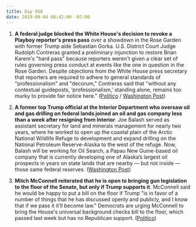 ```yaml
---
title: Day 958
date: 2019-09-04 06:42:00 -07:00
---
```


1. **A federal judge blocked the White House's decision to revoke a Playboy reporter's press pass** over a showdown in the Rose Garden with former Trump aide Sebastian Gorka. U.S. District Court Judge Rudolph Contreras granted a preliminary injunction to restore Brian Karem's "hard pass" because reporters weren't given a clear set of rules governing press conduct at events like the one in question in the Rose Garden. Despite objections from the White House press secretary that reporters are required to adhere to general standards of "professionalism" and "decorum," Contreras said that "without any contextual guideposts, ‘professionalism,’ standing alone, remains too murky to provide fair notice here." ([Politico](https://www.politico.com/story/2019/09/03/judge-press-pass-brian-karem-1479990) / [Washington Post](https://www.washingtonpost.com/lifestyle/style/judge-orders-white-house-to-restore-press-pass-of-reporter-involved-in-confrontation/2019/09/03/7c661a44-cdf6-11e9-8c1c-7c8ee785b855_story.html?noredirect=on))

2. **A former top Trump official at the Interior Department who oversaw oil and gas drilling on federal lands joined an oil and gas company less than a week after resigning from Interior**. Joe Balash served as assistant secretary for land and minerals management for nearly two years, where he worked to open up the coastal plain of the Arctic National Wildlife Refuge to development and expand drilling on the National Petroleum Reserve-Alaska to the west of the refuge. Now, Balash will be working for Oil Search, a Papau New Guine-based oil company that is currently developing one of Alaska’s largest oil prospects in years on state lands that are nearby — but not inside — those same federal reserves. ([Washington Post](https://www.washingtonpost.com/climate-environment/2019/09/04/top-interior-official-who-pushed-expand-drilling-alaska-join-oil-company-there/))

3. **Mitch McConnell reiterated that he is open to bringing gun legislation to the floor of the Senate, but only if Trump supports it**. McConnell said he would be happy to put a bill on the floor if Trump "is in favor of a number of things that he has discussed openly and publicly, and I know that if we pass it it’ll become law." Democrats are urging McConnell to bring the House's universal background checks bill to the floor, which passed last week but has no Republican support. ([Politico](https://www.politico.com/story/2019/09/03/mcconnell-guns-trump-senate-1479818))